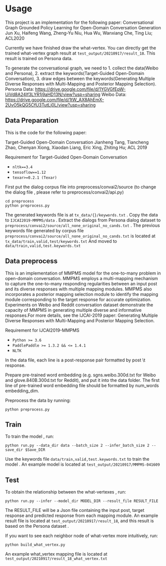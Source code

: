 # Usage
This project is an implementation for the following paper: 
Conversational Graph Grounded Policy Learning for Open-Domain Conversation Generation
Jun Xu, Haifeng Wang, Zheng-Yu Niu, Hua Wu, Wanxiang Che, Ting Liu; ACL2020

Currently we have finished draw the what-vertex. You can directly get the trained what-vertex graph result at `test_output/20210917/result_18`. This result is trained on Persona data. 

To generate the conversational graph, we need to 1. collect the data(Weibo and Persona), 2. extract the keywords(Target-Guided Open-Domain Conversation), 3. draw edges between the keywords(Generating Multiple Diverse Responses with Multi-Mapping and Posterior Mapping Selection). 
Persona Data: https://drive.google.com/file/d/1YGVGfEpW-UiVd8A24If3LYR1j9aHD13N/view?usp=sharing
Weibo Data: https://drive.google.com/file/d/1tW_AX8AhEmX-2UvO5kQG5CfU3TutLj0L/view?usp=sharing

## Data Preparation

This is the code for the following paper:

Target-Guided Open-Domain Conversation
Jianheng Tang, Tiancheng Zhao, Chenyan Xiong, Xiaodan Liang, Eric Xing, Zhiting Hu; ACL 2019

Requirement for Target-Guided Open-Domain Conversation

- `nltk==3.4`
- `tensoflow==1.12`
- `texar>=0.2.1 (Texar)`


First put the dialog corpus file into preprocess/convai2/source
(to change the dialog file , please refer to preprocess/convai2/api.py)
```shell
cd preprocess
python preprocess.py
```
The generated keywords file is at `tx_data/{}/keywords.txt` . Copy the data to `IJCAI2019-MMPMS/data` .
Extract the dialogs from Persona dialog dataset to `preprocess/convai2/source/all_none_original_no_cands.txt` .
The previous keywords file generated by corpus file `preprocess/convai2/source/all_none_original_no_cands.txt` is located at `tx_data/train,valid,test/keywords.txt`
And moved to `data/train,valid,test.keywords.txt`

## Data preprocess

This is an implementation of MMPMS model for the one-to-many problem in open-domain conversation. 
MMPMS employs a multi-mapping mechanism to capture the one-to-many responding regularities between an input post and its diverse responses with multiple mapping modules. 
MMPMS also incorporates a posterior mapping selection module to identify the mapping module corresponding to the target response for accurate optimization. 
Experiments on Weibo and Reddit conversation dataset demonstrate the capacity of MMPMS in generating multiple diverse and informative responses.For more details, see the IJCAI-2019 paper: Generating Multiple Diverse Responses with Multi-Mapping and Posterior Mapping Selection.

Requirement for IJCAI2019-MMPMS

- `Python >= 3.6`
- `PaddlePaddle >= 1.3.2 && <= 1.4.1`
- `NLTK`

In the data file, each line is a post-response pair formatted by post \t response.

Prepare pre-trained word embedding (e.g. sgns.weibo.300d.txt for Weibo and glove.840B.300d.txt for Reddit), and put it into the data folder. 
The first line of pre-trained word embedding file should be formatted by num_words embedding_dim.

Preprocess the data by running:
```shell
python preprocess.py
```
## Train

To train the model , run:
```shell
python run.py --data_dir data --batch_size 2 --infer_batch_size 2 --save_dir $Save_DIR
```
Use the keywords file `data/train,valid,test.keywords.txt` to train the model . An example model is located at `test_output/20210917/MMPMS-041609`
 
## Test

To obtain the relationship between the what-vertexes , run:
```shell
python run.py --infer --model_dir MODEL_DIR --result_file RESULT_FILE
```
The RESULT_FILE will be a Json file containing the input post, target response and predicted response from each mapping module.
An example result file is located at `test_output/20210917/result_18`, and this result is based on the Persona dataset .

If you want to see each neighbor node of what-vertex more intuitively, run:
```shell
python build_what_vertex.py
```
An example what_vertex mapping file is located at `test_output/20210917/result_18_what_vertex.txt`
